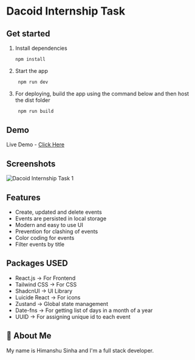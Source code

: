 # Dacoid Internship Task

## Get started

1. Install dependencies

   ```bash
   npm install
   ```

2. Start the app

   ```bash
    npm run dev
   ```

3. For deploying, build the app using the command below and then host the dist folder

   ```bash
    npm run build
   ```

## Demo

Live Demo - [Click Here](https://event-calendar-dacoid.vercel.app/)

## Screenshots

![Dacoid Internship Task 1](https://github.com/user-attachments/assets/c4922f3c-276c-4809-9074-d2c893a2865e)

## Features

- Create, updated and delete events
- Events are persisted in local storage
- Modern and easy to use UI
- Prevention for clashing of events
- Color coding for events
- Filter events by title

## Packages USED

- React.js -> For Frontend
- Tailwind CSS -> For CSS
- ShadcnUI -> UI Library
- Luicide React -> For icons
- Zustand -> Global state management
- Date-fns -> For getting list of days in a month of a year
- UUID -> For assigning unique id to each event

## 🚀 About Me

My name is Himanshu Sinha and I'm a full stack developer.
